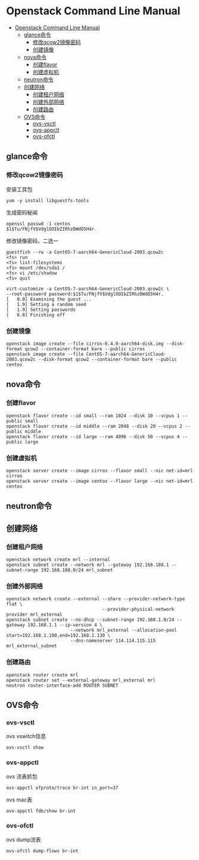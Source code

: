 # Openstack Command Line Manual

<!-- TOC -->

- [Openstack Command Line Manual](#openstack-command-line-manual)
  - [glance命令](#glance命令)
    - [修改qcow2镜像密码](#修改qcow2镜像密码)
    - [创建镜像](#创建镜像)
  - [nova命令](#nova命令)
    - [创建flavor](#创建flavor)
    - [创建虚拟机](#创建虚拟机)
  - [neutron命令](#neutron命令)
  - [创建网络](#创建网络)
    - [创建租户网络](#创建租户网络)
    - [创建外部网络](#创建外部网络)
    - [创建路由](#创建路由)
  - [OVS命令](#ovs命令)
    - [ovs-vsctl](#ovs-vsctl)
    - [ovs-appctl](#ovs-appctl)
    - [ovs-ofctl](#ovs-ofctl)

<!-- /TOC -->

## glance命令

### 修改qcow2镜像密码

安装工具包

```shell
yum -y install libguestfs-tools
```

生成密码秘闻

```shell
openssl passwd -1 centos
$1$Tu/FNjfV$VdglOOIbZIRhzDWdD5H4r.
```

修改镜像密码，二选一

```shell
guestfish --rw -a CentOS-7-aarch64-GenericCloud-2003.qcow2c
<fs> run
<fs> list-filesystems
<fs> mount /dev/sda1 /
<fs> vi /etc/shadow
<fs> quit
```

```shell
virt-customize -a CentOS-7-aarch64-GenericCloud-2003.qcow2c \
--root-password password:$1$Tu/FNjfV$VdglOOIbZIRhzDWdD5H4r.
[   0.0] Examining the guest ...
[   1.9] Setting a random seed
[   1.9] Setting passwords
[   6.8] Finishing off
```

### 创建镜像

```shell
openstack image create --file cirros-0.4.0-aarch64-disk.img --disk-format qcow2 --container-format bare --public cirros
openstack image create --file CentOS-7-aarch64-GenericCloud-2003.qcow2c --disk-format qcow2 --container-format bare --public centos
```

## nova命令

### 创建flavor

```shell
openstack flavor create --id small --ram 1024 --disk 10 --vcpus 1 --public small
openstack flavor create --id middle --ram 2048 --disk 20 --vcpus 2 --public middle
openstack flavor create --id large --ram 4096 --disk 50 --vcpus 4 --public large
```

### 创建虚拟机

```shell
openstack server create --image cirros --flavor small --nic net-id=mrl cirros
openstack server create --image centos --flavor large --nic net-id=mrl centos
```

## neutron命令

## 创建网络

### 创建租户网络

```shell
openstack network create mrl --internal
openstack subnet create --network mrl --gateway 192.168.188.1 --subnet-range 192.168.188.0/24 mrl_subnet
```

### 创建外部网络

```shell
openstack network create --external --share --provider-network-type flat \
                                    --provider-physical-network provider mrl_external
openstack subnet create --no-dhcp --subnet-range 192.168.1.0/24 --gateway 192.168.1.1 --ip-version 4 \
                        --network mrl_external --allocation-pool start=192.168.1.100,end=192.168.1.130 \
                        --dns-nameserver 114.114.115.115 mrl_external_subnet
```

### 创建路由

```shell
openstack router create mrl
openstack router set --external-gateway mrl_external mrl
neutron router-interface-add ROUTER SUBNET
```

## OVS命令

### ovs-vsctl

ovs vswitch信息

```shell
ovs-vsctl show
```

### ovs-appctl

ovs 流表抓包

```shell
ovs-appctl ofproto/trace br-int in_port=37
```

ovs mac表

```shell
ovs-appctl fdb/show br-int
```

### ovs-ofctl

ovs dump流表

```shell
ovs-ofctl dump-flows br-int
```
